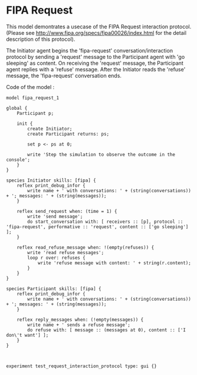 [//]: # (keyword|skill_fipa)
[//]: # (keyword|type_message)
[//]: # (keyword|concept_fipa)
# FIPA Request


This model demontrates a usecase of the FIPA Request interaction protocol. (Please see http://www.fipa.org/specs/fipa00026/index.html for the detail description of this protocol).

The Initiator agent begins the 'fipa-request' conversation/interaction protocol by sending a 'request' message to the Participant agent with 'go sleeping' as content.
On receiving the 'request' message, the Participant agent replies with a 'refuse' message.
After the Initiator reads the 'refuse' message, the 'fipa-request' conversation ends.


Code of the model : 

```
model fipa_request_1

global {
	Participant p;
	
	init {
		create Initiator;
		create Participant returns: ps;
		
		set p <- ps at 0;
		
		write 'Step the simulation to observe the outcome in the console';
	}
}

species Initiator skills: [fipa] {
	reflex print_debug_infor {
		write name + ' with conversations: ' + (string(conversations)) + '; messages: ' + (string(messages));
	}
	
	reflex send_request when: (time = 1) {
		write 'send message';
		do start_conversation with: [ receivers :: [p], protocol :: 'fipa-request', performative :: 'request', content :: ['go sleeping'] ];
	}
	
	reflex read_refuse_message when: !(empty(refuses)) {
		write 'read refuse messages';
		loop r over: refuses {
			write 'refuse message with content: ' + string(r.content);
		}
	}
}

species Participant skills: [fipa] {
	reflex print_debug_infor {
		write name + ' with conversations: ' + (string(conversations)) + '; messages: ' + (string(messages));
	}

	reflex reply_messages when: (!empty(messages)) {
		write name + ' sends a refuse message';
		do refuse with: [ message :: (messages at 0), content :: ['I don\'t want'] ];
	}
}



experiment test_request_interaction_protocol type: gui {}
```
